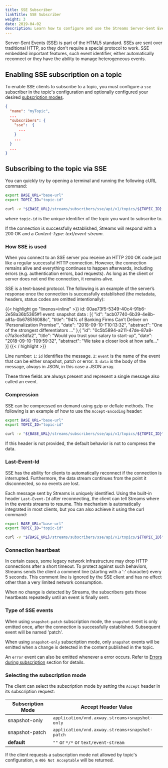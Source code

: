 ```yaml
---
title: SSE Subscriber
linkTitle: SSE Subscriber
weight: 3
date: 2019-04-02
description: Learn how to configure and use the Streams Server-Sent Events Subscriber.
---
```


Server-Sent Events (SSE) is part of the HTML5 standard. SSEs are sent over traditional HTTP, so they don't require a special protocol to work. SSE embedded important features, such event identifier, either automatically reconnect or they have the ability to manage heterogeneous events.

## Enabling SSE subscription on a topic

To enable SSE clients to subscribe to a topic, you must configure a `sse` subscriber in the topic's configuration and optionally configured your desired [subscription modes](../#subscription-modes).

```json
{
  "name": "myTopic",
  ...
  "subscribers": {
    "sse":  {
      ...
    }
    ...
  }
  ...
}
```

## Subscribing to the topic via SSE

You can quickly try by opening a terminal and running the following cURL command:

```sh
export BASE_URL="base-url"
export TOPIC_ID="topic-id"

curl -v "${BASE_URL}/streams/subscribers/sse/api/v1/topics/${TOPIC_ID}
```

where `topic-id` is the unique identifier of the topic you want to subscribe to.

If the connection is successfully established, Streams will respond with a 200 OK and a _Content-Type: text/event-stream_.

### How SSE is used

When you connect to an SSE server you receive an HTTP 200 OK code just like a regular successful HTTP connection. However, the connection remains alive and everything continues to happen afterwards, including errors (e.g. authentication errors, bad requests). As long as the client or server does not end the connection, it remains alive.

SSE is a text-based protocol. The following is an example of the server’s response once the connection is successfully established (the metadata, headers, status codes are omitted intentionally):

{{< highlight go "linenos=inline" >}}
id: 00ae73f5-5349-40c4-91b6-2e58a36b5365#1
event: snapshot
data : [{
  "id": "acb07740-6b39-4e8b-a81a-0b678516088c",
  "title": "94% of Banking Firms Can’t Deliver on ‘Personalization Promise’",
  "date": "2018-09-10-T10:13:32",
  "abstract": "One of the strongest differentiators ..."
},{
  "id": "0c5b5894-a211-47de-87a8-c7fa3ce3dfa2",
  "title": "Would you trust your salary to start-up",
  "date": "2018-09-10-T09:59:32",
  "abstract": "We take a closer look at how safe..."
}]
{{< / highlight >}}

Line number:
`1`: `id` identifies the message.
`2`: `event` is the name of the event that can be either snapshot, patch or error.
`3`: `data` is the body of the message, always in JSON, in this case a JSON array.

These three fields are always present and represent a single message also called an event.

### Compression

SSE can be compressed on demand using gzip or deflate methods. The following is an example of how to use the `Accept-Encoding` header:

```sh
export BASE_URL="base-url"
export TOPIC_ID="topic-id"

curl -v "${BASE_URL}/streams/subscribers/sse/api/v1/topics/${TOPIC_ID}" -H "Accept-Encoding: gzip, deflate" --compress
```

If this header is not provided, the default behavior is not to compress the data.

### Last-Event-Id

SSE has the ability for clients to automatically reconnect if the connection is interrupted. Furthermore, the data stream continues from the point it disconnected, so no events are lost.

Each message sent by Streams is uniquely identified. Using the built-in header `Last-Event-Id` after reconnecting, the client can tell Streams where in the events streams to resume. This mechanism is automatically integrated in most clients, but you can also achieve it using the curl command:

```sh
export BASE_URL="base-url"
export TOPIC_ID="topic-id"

curl -v "${BASE_URL}/streams/subscribers/sse/api/v1/topics/${TOPIC_ID}" -H "Last-Event-Id: 00ae73f5-5349-40c4-91b6-2e58a36b5365#1"
```

### Connection heartbeat

In certain cases, some legacy network infrastructure may drop HTTP connections after a short timeout. To protect against such behaviors, Streams sends the client a comment line (starting with a ':' character) every 5 seconds. This comment line is ignored by the SSE client and has no effect other than a very limited network consumption.

When no change is detected by Streams, the subscribers gets those heartbeats repeatedly until an event is finally sent.

### Type of SSE events

When using `snapshot-patch` subscription mode, the `snapshot` event is only emitted once, after the connection is successfully established. Subsequent event will be named 'patch'.

When using `snapshot-only` subscription mode, only `snapshot` events will be emitted when a change is detected in the content published in the topic.

An `error` event can also be emitted whenever a error occurs. Refer to [Errors during subscription](../subscribers-errors#errors-during-subscription) section for details.

### Selecting the subscription mode

The client can select the subscription mode by setting the `Accept` header in its subscription request:

| Subscription Mode | Accept Header Value |
|-------------------|---------------------|
|snapshot-only | `application/vnd.axway.streams+snapshot-only` |
|snapshot-patch | `application/vnd.axway.streams+snapshot-patch` |
| **default** | `""` or  `*/*` or `text/event-stream` |

If the client requests a subscription mode not allowed by topic's configuration, a `406 Not Acceptable` will be returned.
